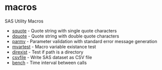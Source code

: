 # macros
SAS Utility Macros

* [squote](squote.sas) - Quote string with single quote characters
* [dquote](dquote.sas) - Quote string with double quote characters
* [parmv](parmv.sas) - Parameter validation with standard error message generation
* [mvartest](mvartest.sas) - Macro variable existance test
* [direxist](direxist.sas) - Test if path is a directory
* [csvfile](csvfile.sas) - Write SAS dataset as CSV file
* [bench](bench.sas) - Time interval between calls

